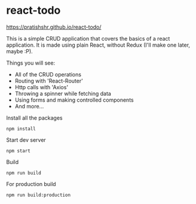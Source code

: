 # react-todo

https://pratishshr.github.io/react-todo/


This is a simple CRUD application that covers the basics of a react application.
It is made using plain React, without Redux (I'll make one later, maybe :P).

Things you will see:

* All of the CRUD operations  
* Routing with 'React-Router'
* Http calls with 'Axios'
* Throwing a spinner while fetching data
* Using forms and making controlled components
* And more...

Install all the packages

```
npm install
```

Start dev server

```
npm start
```

Build

```
npm run build
```

For production build

```
npm run build:production
```
